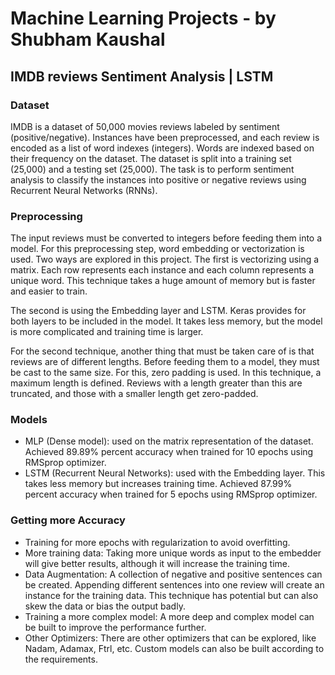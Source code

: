 # Machine Learning Projects - by Shubham Kaushal

## IMDB reviews Sentiment Analysis | LSTM

### Dataset
IMDB is a dataset of 50,000 movies reviews labeled by sentiment (positive/negative). Instances have been preprocessed, and each review is encoded as a list of word indexes (integers). Words are indexed based on their frequency on the dataset. The dataset is split into a training set (25,000) and a testing set (25,000). The task is to perform sentiment analysis to classify the instances into positive or negative reviews using Recurrent Neural Networks (RNNs).

### Preprocessing
The input reviews must be converted to integers before feeding them into a model. For this preprocessing step, word embedding or vectorization is used. Two ways are explored in this project. The first is vectorizing using a matrix. Each row represents each instance and each column represents a unique word. This technique takes a huge amount of memory but is faster and easier to train. <br>

The second is using the Embedding layer and LSTM. Keras provides for both layers to be included in the model. It takes less memory, but the model is more complicated and training time is larger. <br>

For the second technique, another thing that must be taken care of is that reviews are of different lengths. Before feeding them to a model, they must be cast to the same size. For this, zero padding is used. In this technique, a maximum length is defined. Reviews with a length greater than this are truncated, and those with a smaller length get zero-padded.

### Models
<ul>
  <li> MLP (Dense model): used on the matrix representation of the dataset. Achieved 89.89% percent accuracy when trained for 10 epochs using RMSprop optimizer.
  <li> LSTM (Recurrent Neural Networks): used with the Embedding layer. This takes less memory but increases training time. Achieved 87.99% percent accuracy when trained for 5 epochs using RMSprop optimizer.
</ul>

### Getting more Accuracy
<ul>
  <li> Training for more epochs with regularization to avoid overfitting.
  <li> More training data: Taking more unique words as input to the embedder will give better results, although it will increase the training time.
  <li> Data Augmentation: A collection of negative and positive sentences can be created. Appending different sentences into one review will create an instance for the training            data. This technique has potential but can also skew the data or bias the output badly.
  <li> Training a more complex model: A more deep and complex model can be built to improve the performance further.
  <li> Other Optimizers: There are other optimizers that can be explored, like Nadam, Adamax, Ftrl, etc. Custom models can also be built according to the requirements.
</ul>

